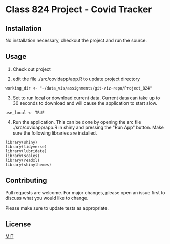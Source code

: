 # Class 824 Project - Covid Tracker

## Installation
No installation necessary, checkout the project and run the source.

## Usage

1. Check out project

2. edit the file ./src/covidapp/app.R to update project directory

```{r}
working_dir <- "~/data_vis/assignments/git-viz-repo/Project_824"
```

3. Set to run local or download current data.  Current data can take up to 30 seconds to download and will cause the application to start slow.
```{r}
use_local <- TRUE
```

4. Run the application.  This can be done by opening the src file ./src/covidapp/app.R in shiny and pressing the "Run App" button.  Make sure the following libraries are installed.

```{r}
library(shiny)
library(tidyverse)
library(lubridate)
library(scales)
library(readxl)
library(shinythemes)
```

## Contributing
Pull requests are welcome. For major changes, please open an issue first to discuss what you would like to change.

Please make sure to update tests as appropriate.

## License
[MIT](https://choosealicense.com/licenses/mit/)